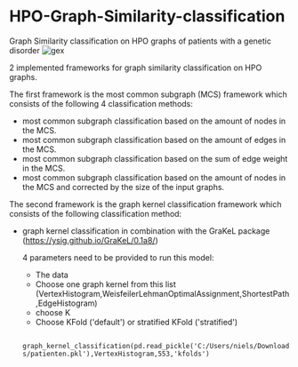 # HPO-Graph-Similarity-classification
Graph Similarity classification on HPO graphs of patients with a genetic disorder
![gex](https://user-images.githubusercontent.com/68016450/145811836-40dfe402-b4e4-457e-ab7b-edea3f2de729.png)

2 implemented frameworks for graph similarity classification on HPO graphs.

The first framework is the most common subgraph (MCS) framework which
 consists of the following 4 classification methods:
  * most common subgraph classification based on the amount of nodes in the MCS.
  * most common subgraph classification based on the amount of edges in the MCS.
  * most common subgraph classification based on the sum of edge weight in the MCS.
  * most common subgraph classification based on the amount of nodes in the MCS and corrected by the size of the input graphs.
  

The second framework is the graph kernel classification framework which consists of the following classification method:
  * graph kernel classification in combination with the GraKeL package (https://ysig.github.io/GraKeL/0.1a8/)
  

  
    4 parameters need to be provided to run this model:
    * The data
    * Choose one graph kernel from this list (VertexHistogram,WeisfeilerLehmanOptimalAssignment,ShortestPath,EdgeHistogram)
    * choose K
    * Choose KFold ('default') or stratified KFold ('stratified')
    
    ``` graph_kernel_classification(pd.read_pickle('C:/Users/niels/Downloads/patienten.pkl'),VertexHistogram,553,'kfolds')```
    
    
    
    
